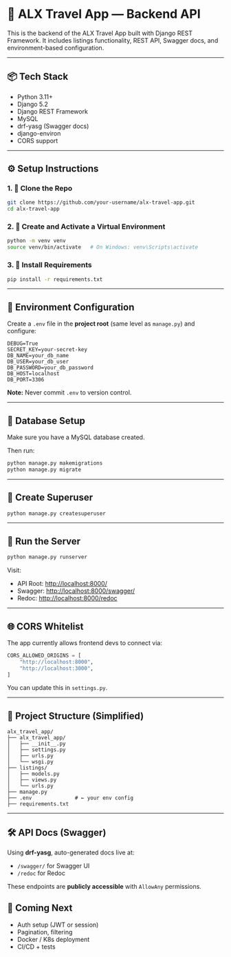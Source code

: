 # 🚀 ALX Travel App — Backend API

This is the backend of the ALX Travel App built with Django REST Framework. It includes listings functionality, REST API, Swagger docs, and environment-based configuration.

---

## 📦 Tech Stack

- Python 3.11+
- Django 5.2
- Django REST Framework
- MySQL
- drf-yasg (Swagger docs)
- django-environ
- CORS support

---

## ⚙️ Setup Instructions

### 1. 🔁 Clone the Repo
```bash
git clone https://github.com/your-username/alx-travel-app.git
cd alx-travel-app
````

### 2. 🧪 Create and Activate a Virtual Environment

```bash
python -m venv venv
source venv/bin/activate   # On Windows: venv\Scripts\activate
```

### 3. 📄 Install Requirements

```bash
pip install -r requirements.txt
```

---

## 🔐 Environment Configuration

Create a `.env` file in the **project root** (same level as `manage.py`) and configure:

```env
DEBUG=True
SECRET_KEY=your-secret-key
DB_NAME=your_db_name
DB_USER=your_db_user
DB_PASSWORD=your_db_password
DB_HOST=localhost
DB_PORT=3306
```

**Note:** Never commit `.env` to version control.

---

## 🧵 Database Setup

Make sure you have a MySQL database created.

Then run:

```bash
python manage.py makemigrations
python manage.py migrate
```

---

## 👤 Create Superuser

```bash
python manage.py createsuperuser
```

---

## 🚀 Run the Server

```bash
python manage.py runserver
```

Visit:

* API Root: [http://localhost:8000/](http://localhost:8000/)
* Swagger: [http://localhost:8000/swagger/](http://localhost:8000/swagger/)
* Redoc: [http://localhost:8000/redoc](http://localhost:8000/redoc)

---

## 🌐 CORS Whitelist

The app currently allows frontend devs to connect via:

```python
CORS_ALLOWED_ORIGINS = [
    "http://localhost:8000",
    "http://localhost:3000",
]
```

You can update this in `settings.py`.

---

## 📁 Project Structure (Simplified)

```
alx_travel_app/
├── alx_travel_app/
│   ├── __init__.py
│   ├── settings.py
│   ├── urls.py
│   └── wsgi.py
├── listings/
│   ├── models.py
│   ├── views.py
│   └── urls.py
├── manage.py
├── .env              # ← your env config
├── requirements.txt
```

---

## 🛠️ API Docs (Swagger)

Using **drf-yasg**, auto-generated docs live at:

* `/swagger/` for Swagger UI
* `/redoc` for Redoc

These endpoints are **publicly accessible** with `AllowAny` permissions.

## 🧠 Coming Next

* Auth setup (JWT or session)
* Pagination, filtering
* Docker / K8s deployment
* CI/CD + tests


